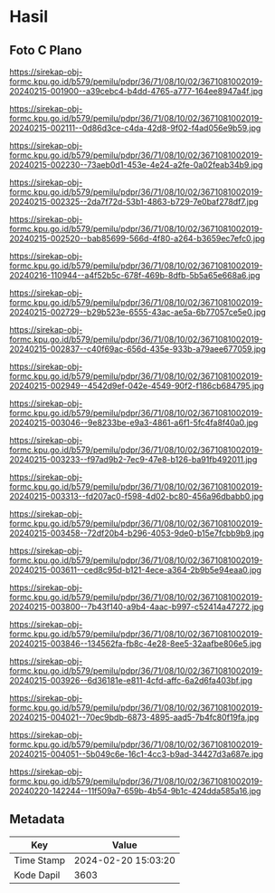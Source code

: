 # Hasil

## Foto C Plano

https://sirekap-obj-formc.kpu.go.id/b579/pemilu/pdpr/36/71/08/10/02/3671081002019-20240215-001900--a39cebc4-b4dd-4765-a777-164ee8947a4f.jpg

https://sirekap-obj-formc.kpu.go.id/b579/pemilu/pdpr/36/71/08/10/02/3671081002019-20240215-002111--0d86d3ce-c4da-42d8-9f02-f4ad056e9b59.jpg

https://sirekap-obj-formc.kpu.go.id/b579/pemilu/pdpr/36/71/08/10/02/3671081002019-20240215-002230--73aeb0d1-453e-4e24-a2fe-0a02feab34b9.jpg

https://sirekap-obj-formc.kpu.go.id/b579/pemilu/pdpr/36/71/08/10/02/3671081002019-20240215-002325--2da7f72d-53b1-4863-b729-7e0baf278df7.jpg

https://sirekap-obj-formc.kpu.go.id/b579/pemilu/pdpr/36/71/08/10/02/3671081002019-20240215-002520--bab85699-566d-4f80-a264-b3659ec7efc0.jpg

https://sirekap-obj-formc.kpu.go.id/b579/pemilu/pdpr/36/71/08/10/02/3671081002019-20240216-110944--a4f52b5c-678f-469b-8dfb-5b5a65e668a6.jpg

https://sirekap-obj-formc.kpu.go.id/b579/pemilu/pdpr/36/71/08/10/02/3671081002019-20240215-002729--b29b523e-6555-43ac-ae5a-6b77057ce5e0.jpg

https://sirekap-obj-formc.kpu.go.id/b579/pemilu/pdpr/36/71/08/10/02/3671081002019-20240215-002837--c40f69ac-656d-435e-933b-a79aee677059.jpg

https://sirekap-obj-formc.kpu.go.id/b579/pemilu/pdpr/36/71/08/10/02/3671081002019-20240215-002949--4542d9ef-042e-4549-90f2-f186cb684795.jpg

https://sirekap-obj-formc.kpu.go.id/b579/pemilu/pdpr/36/71/08/10/02/3671081002019-20240215-003046--9e8233be-e9a3-4861-a6f1-5fc4fa8f40a0.jpg

https://sirekap-obj-formc.kpu.go.id/b579/pemilu/pdpr/36/71/08/10/02/3671081002019-20240215-003233--f97ad9b2-7ec9-47e8-b126-ba91fb492011.jpg

https://sirekap-obj-formc.kpu.go.id/b579/pemilu/pdpr/36/71/08/10/02/3671081002019-20240215-003313--fd207ac0-f598-4d02-bc80-456a96dbabb0.jpg

https://sirekap-obj-formc.kpu.go.id/b579/pemilu/pdpr/36/71/08/10/02/3671081002019-20240215-003458--72df20b4-b296-4053-9de0-b15e7fcbb9b9.jpg

https://sirekap-obj-formc.kpu.go.id/b579/pemilu/pdpr/36/71/08/10/02/3671081002019-20240215-003611--ced8c95d-b121-4ece-a364-2b9b5e94eaa0.jpg

https://sirekap-obj-formc.kpu.go.id/b579/pemilu/pdpr/36/71/08/10/02/3671081002019-20240215-003800--7b43f140-a9b4-4aac-b997-c52414a47272.jpg

https://sirekap-obj-formc.kpu.go.id/b579/pemilu/pdpr/36/71/08/10/02/3671081002019-20240215-003846--134562fa-fb8c-4e28-8ee5-32aafbe806e5.jpg

https://sirekap-obj-formc.kpu.go.id/b579/pemilu/pdpr/36/71/08/10/02/3671081002019-20240215-003926--6d36181e-e811-4cfd-affc-6a2d6fa403bf.jpg

https://sirekap-obj-formc.kpu.go.id/b579/pemilu/pdpr/36/71/08/10/02/3671081002019-20240215-004021--70ec9bdb-6873-4895-aad5-7b4fc80f19fa.jpg

https://sirekap-obj-formc.kpu.go.id/b579/pemilu/pdpr/36/71/08/10/02/3671081002019-20240215-004051--5b049c6e-16c1-4cc3-b9ad-34427d3a687e.jpg

https://sirekap-obj-formc.kpu.go.id/b579/pemilu/pdpr/36/71/08/10/02/3671081002019-20240220-142244--11f509a7-659b-4b54-9b1c-424dda585a16.jpg


## Metadata

| Key        | Value               |
| ---------- | ------------------- |
| Time Stamp | 2024-02-20 15:03:20 |
| Kode Dapil | 3603                |



